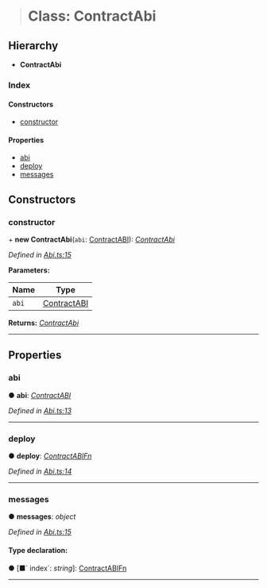 > # Class: ContractAbi

## Hierarchy

* **ContractAbi**

### Index

#### Constructors

* [constructor](_abi_.contractabi.md#constructor)

#### Properties

* [abi](_abi_.contractabi.md#abi)
* [deploy](_abi_.contractabi.md#deploy)
* [messages](_abi_.contractabi.md#messages)

## Constructors

###  constructor

\+ **new ContractAbi**(`abi`: [ContractABI](../modules/_types_.md#contractabi)): *[ContractAbi](_abi_.contractabi.md)*

*Defined in [Abi.ts:15](url)*

**Parameters:**

Name | Type |
------ | ------ |
`abi` | [ContractABI](../modules/_types_.md#contractabi) |

**Returns:** *[ContractAbi](_abi_.contractabi.md)*

___

## Properties

###  abi

● **abi**: *[ContractABI](../modules/_types_.md#contractabi)*

*Defined in [Abi.ts:13](url)*

___

###  deploy

● **deploy**: *[ContractABIFn](../interfaces/_types_.contractabifn.md)*

*Defined in [Abi.ts:14](url)*

___

###  messages

● **messages**: *object*

*Defined in [Abi.ts:15](url)*

#### Type declaration:

● \[■&#x60; index&#x60;: *string*\]: [ContractABIFn](../interfaces/_types_.contractabifn.md)

___